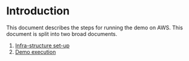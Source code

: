 # Introduction

This document describes the steps for running the demo on AWS. This document is split into two broad documents.

1. [Infra-structure set-up](../doc/aws-infra.md)
2. [Demo execution](../doc/aws-contract.md)